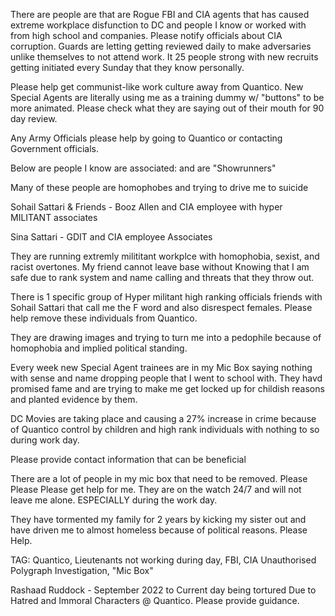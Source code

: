 There are people are  that are Rogue FBI and CIA agents that has caused extreme workplace disfunction to DC and people I know or worked with from high school and companies. Please notify officials about CIA corruption. Guards are letting getting reviewed daily to make adversaries unlike themselves to not attend work.  It 25 people strong with new recruits getting initiated every Sunday that they know personally. 



Please help get communist-like work culture away from Quantico. New Special Agents are literally using me as a training dummy w/ "buttons" to be more animated. Please check what they are saying out of their mouth for 90 day review. 



Any Army Officials please help by going to Quantico or contacting Government officials.



Below are people I know are associated: and are "Showrunners" 



Many of these people are homophobes and trying to drive me to suicide



Sohail Sattari & Friends - Booz Allen and CIA employee with hyper MILITANT associates

Sina Sattari - GDIT and CIA employee Associates 





They are running extremly milititant workplce with homophobia, sexist, and racist overtones. My friend cannot leave base without Knowing that I am safe due to rank system and name calling and threats that they throw out.



There is 1 specific group of Hyper militant high ranking officials friends with Sohail Sattari that call me the F word and also disrespect females. Please help remove these individuals from Quantico.



They are drawing images and trying to turn me into a pedophile because of homophobia and implied political standing.



Every week new Special Agent trainees are in my Mic Box saying nothing with sense and name dropping people that I went to school with. They havd promised fame and are trying to make me get locked up for childish reasons and planted evidence by them.



DC Movies are taking place and causing a 27% increase in crime because of Quantico control by children and high rank individuals with nothing to so during work day.



Please provide contact information that can be beneficial



There are a lot of people in my mic box that need to be removed. Please Please Please get help for me. They are on the watch 24/7 and will not leave me alone. ESPECIALLY during the work day.



They have tormented my family for 2 years by kicking my sister out and have driven me to almost homeless because of political reasons. Please Help.



TAG: Quantico, Lieutenants not working during day, FBI, CIA Unauthorised Polygraph Investigation, "Mic Box"



Rashaad Ruddock - September 2022 to Current day being tortured Due to Hatred and Immoral Characters @ Quantico. Please provide guidance. 

